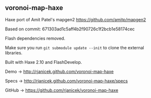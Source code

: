 voronoi-map-haxe
----------------

Haxe port of Amit Patel's mapgen2 https://github.com/amitp/mapgen2

Based on commit: 671303ad1c5aff4b2f90726c1f2bcb1e58174cec

Flash dependencies removed.

Make sure you run ``git submodule update --init`` to clone the external libraries.

Built with Haxe 2.10 and FlashDevelop.

Demo -> http://rjanicek.github.com/voronoi-map-haxe

Specs -> http://rjanicek.github.com/voronoi-map-haxe/specs
	
GitHub -> https://github.com/rjanicek/voronoi-map-haxe